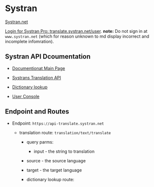# Systran

[Systran.net](https://www.systran.net/en/translate/)

[Login for Systran Pro: translate.systran.net/user](https://translate.systran.net/user). **note:** Do not sign in at `www.systran.net` (which for reason unknown to md display incorrect and incomplete infomration).

## Systran API Dcoumentation

- [Documentionat Main Page](https://docs.systran.net/translateAPI/)

- [Systrans Translation API](https://docs.systran.net/translateAPI/translation)

- [Dictionary lookup](https://docs.systran.net/translateAPI/dictionary)

- [User Console](https://trs.systran.net/user)

## Endpoint and Routes

- Endpoint: `https://api-translate.systran.net`

  - translation route: `translation/text/translate`

    - query parms:

      - input - the string to translation

     - source - the source language

     - target - the target language

    - dictionary lookup route: 
